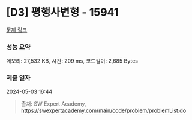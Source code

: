 # [D3] 평행사변형 - 15941 

[문제 링크](https://swexpertacademy.com/main/code/problem/problemDetail.do?contestProbId=AYVgOZEKOpcDFAQK) 

### 성능 요약

메모리: 27,532 KB, 시간: 209 ms, 코드길이: 2,685 Bytes

### 제출 일자

2024-05-03 16:44



> 출처: SW Expert Academy, https://swexpertacademy.com/main/code/problem/problemList.do